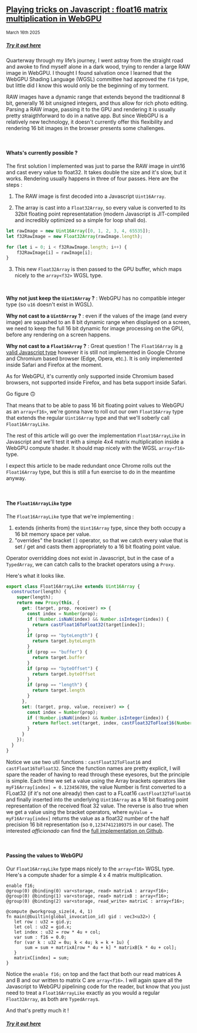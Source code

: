 ## [Playing tricks on Javascript : float16 matrix multiplication in WebGPU]()
<sub>March 16th 2025</sub>
<br>

##### [Try it out here](https://dany-demise.github.io/float16-webgpu/)

Quarterway through my life’s journey, I went astray from the straight road and awoke to find myself alone in a dark wood, trying to render a large RAW image in WebGPU. I thought I found salvation once I learned that the WebGPU Shading Language (WGSL) committee had approved the ```f16``` type, but little did I know this would only be the beginning of my torment.  

RAW images have a dynamic range that extends beyond the traditionnal 8 bit, generally 16 bit unsigned integers, and thus allow for rich photo editing. Parsing a RAW image, passing it to the GPU and rendering it is usually pretty straigthforward to do in a native app. But since WebGPU is a relatively new technology, it doesn't currently offer this flexibility and rendering 16 bit images in the browser presents some challenges.

<br>

#### **Whats's currently possible ?**

The first solution I implemented was just to parse the RAW image in uint16 and cast every value to float32. It takes double the size and it's slow, but it works. Rendering usually happens in three of four passes. Here are the steps :

1. The RAW image is first decoded into a Javascript ```Uint16Array```.
   
2. The array is cast into a ```Float32Array```, so every value is converted to its 32bit floating point representatation (modern Javascript is JIT-compiled and incredibly optimized so a simple for loop shall do).

```js
let rawImage = new Uint16Array([0, 1, 2, 3, 4, 65535]);
let f32RawImage = new Float32Array(rawImage.length);

for (let i = 0; i < f32RawImage.length; i++) {
    f32RawImage[i] = rawImage[i];
}
```

3. This new ```Float32Array``` is then passed to the GPU buffer, which maps nicely to the ```array<f32>``` WGSL type.

<br>

**Why not just keep the ```Uint16Array``` ?** : WebGPU has no compatible integer type (so ```u16``` doesn't exist in WGSL). 

**Why not cast to a ```Uint8Array``` ?** : even if the values of the image (and every image) are squashed to an 8 bit dynamic range when displayed on a screen, we need to keep the full 16 bit dynamic for image processing on the GPU, before any rendering on a screen happens.

**Why not cast to a ```Float16Array``` ?** : Great question ! The ```Float16Array``` is [a valid Javascript type](https://developer.mozilla.org/en-US/docs/Web/JavaScript/Reference/Global_Objects/Float16Array) however it is still not implemented in Google Chrome and Chromium based browser (Edge, Opera, etc.). It is only implemented inside Safari and Firefox at the moment. 

As for WebGPU, it's currently only supported inside Chromium based browsers, not supported inside Firefox, and has beta support inside Safari.

Go figure 🙃

That means that to be able to pass 16 bit floating point values to WebGPU as an ```array<f16>```, we're gonna have to roll out our own ```Float16Array``` type that extends the regular ```Uint16Array``` type and that we'll soberly call ```Float16ArrayLike```.

The rest of this article will go over the implementation ```Float16ArrayLike``` in Javascript and we'll test it with a simple 4x4 matrix multiplication inside a WebGPU compute shader. It should map nicely with the WGSL  ```array<f16>``` type.

I expect this article to be made redundant once Chrome rolls out the ```Float16Array``` type, but this is still a fun exercise to do in the meantime anyway.

<br>

#### **The ```Float16ArrayLike``` type**

The ```Float16ArrayLike``` type that we're implementing : 

1. extends (inherits from) the ```Uint16Array``` type, since they both occupy a 16 bit memory space per value.
2. "overrides" the bracket ```[]``` operator, so that we catch every value that is set / get and casts them appropriately to a 16 bit floating point value.

Operator overridding does not exist in Javascript, but in the case of a ```TypedArray```, we can catch calls to the bracket operators using a ```Proxy```.

Here's what it looks like.

```js
export class Float16ArrayLike extends Uint16Array {
  constructor(length) {
    super(length);
    return new Proxy(this, {
      get: (target, prop, receiver) => {
        const index = Number(prop);
        if (!Number.isNaN(index) && Number.isInteger(index)) {
          return castFloat16ToFloat32(target[index]);
        }
        if (prop == "byteLength") {
          return target.byteLength
        }
        if (prop == "buffer") {
          return target.buffer
        }
        if (prop == "byteOffset") {
          return target.byteOffset
        }
        if (prop == "length") {
          return target.length
        }
      },
      set: (target, prop, value, receiver) => {
        const index = Number(prop);
        if (!Number.isNaN(index) && Number.isInteger(index)) {
          return Reflect.set(target, index, castFloat32ToFloat16(Number(value)), receiver);
        }
      }
    });
  }
}
```
 
 Notice we use two util functions : ```castFloat32ToFloat16``` and ```castFloat16ToFloat32```. Since the function names are pretty explicit, I will spare the reader of having to read through these eyesores, but the principle is simple. Each time we set a value using the Array brackets operators like ```myF16Array[index] = 0.123456789```, the value Number is first converted to a FLoat32 (if it's not one already) then cast to a FLoat16 ```castFloat32ToFloat16``` and finally inserted into the underlying ```Uint16Array``` as a 16 bit floating point representation of the received float 32 value. The reverse is also true when we get a value using the bracket operators, where ```myValue = myF16Array[index]``` returns the value as a float32 number of the half precision 16 bit representation (so ```0,12347412109375``` in our case). The interested _afficionado_ can find the [full implementation on Github](https://github.com/dany-demise/dany-demise.github.io/blob/main/float16-webgpu/assets/float16-array.js). 

 <br>

 #### **Passing the values to WebGPU**
 Our ```Float16ArrayLike``` type maps nicely to the ```array<f16>``` WGSL type. Here's a compute shader for a simple 4 x 4 matrix multiplication.

 ```wgsl
 enable f16;
@group(0) @binding(0) var<storage, read> matrixA : array<f16>;
@group(0) @binding(1) var<storage, read> matrixB : array<f16>;
@group(0) @binding(2) var<storage, read_write> matrixC : array<f16>;

@compute @workgroup_size(4, 4, 1)
fn main(@builtin(global_invocation_id) gid : vec3<u32>) {
    let row : u32 = gid.y;
    let col : u32 = gid.x;
    let index : u32 = row * 4u + col;
    var sum : f16 = 0.0;
    for (var k : u32 = 0u; k < 4u; k = k + 1u) {
        sum = sum + matrixA[row * 4u + k] * matrixB[k * 4u + col];
    }
    matrixC[index] = sum;
}
 ```

 Notice the ```enable f16;``` on top and the fact that both our read matrices A and B and our written to matrix C are ```array<f16>```. I will again spare all the Javascript to WebGPU pipelining code for the reader, but know that you just need to treat a ```Float16ArrayLike``` exactly as you would a regular ```Float32Array```, as both are ```TypedArray```s.

And that's pretty much it !

##### [Try it out here](https://dany-demise.github.io/float16-webgpu/)

<br>
<br>
<br>
<br>